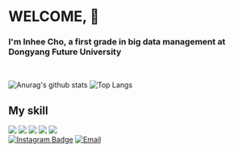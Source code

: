 # WELCOME, :slightly_smiling_face:
    
<!--
**dayonein/dayonein** is a ✨ _special_ ✨ repository because its `README.md` (this file) appears on your GitHub profile.
!-->

<h3> I'm Inhee Cho, a first grade in big data management at Dongyang Future University</h3><br>


![Anurag's github stats](https://github-readme-stats.vercel.app/api?username=dayonein&show_icons=true&theme=dark)
![Top Langs](https://github-readme-stats.vercel.app/api/top-langs/?username=dayonein&layout=compact&theme=tokyonight)



<h2>My skill</h2>

<img src="https://img.shields.io/badge/Python-white?style=for-the-badge&logo=Python&logoColor=3776AB" /> <img src="https://img.shields.io/badge/JavaScript-white?style=for-the-badge&logo=javascript&logoColor=F7DF1E" /> <img src="https://img.shields.io/badge/GitHub-black?style=for-the-badge&logo=GitHub&logoColor=181717" /> <img src="https://img.shields.io/badge/RStudio-white?style=for-the-badge&logo=Rstudio&logoColor=75AADB" /> <img src="https://img.shields.io/badge/Adobe%20Photoshop-white?style=for-the-badge&logo=Adobe%20Photoshop&logoColor=31A8FF" /> 
<br>
[![Instagram Badge](https://img.shields.io/badge/Instagram-%23E4405F?style=for-the-badge&logo=instagram&logoColor=white)](https://www.instagram.com/?hl=ko](https://www.instagram.com/inhyi5420/?hl=ko))
[![Email](https://img.shields.io/badge/Email-inheecho%40dongyang.ac.kr-blue?style=for-the-badge)](mailto:inheecho@dongyang.ac.kr)











